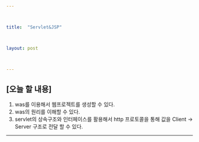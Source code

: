 ```yaml
---



title:  "Servlet&JSP"



layout: post



---
```



## [오늘 할 내용]
1. was를 이용해서 웹프로젝트를 생성할 수 있다.
2. was의 원리를 이해할 수 있다.
3. servlet의 상속구조와 인터페이스를 활용해서 http 프로토콜을 통해 값을 	Client -> Server 구조로 전달 할 수 있다.

***



























